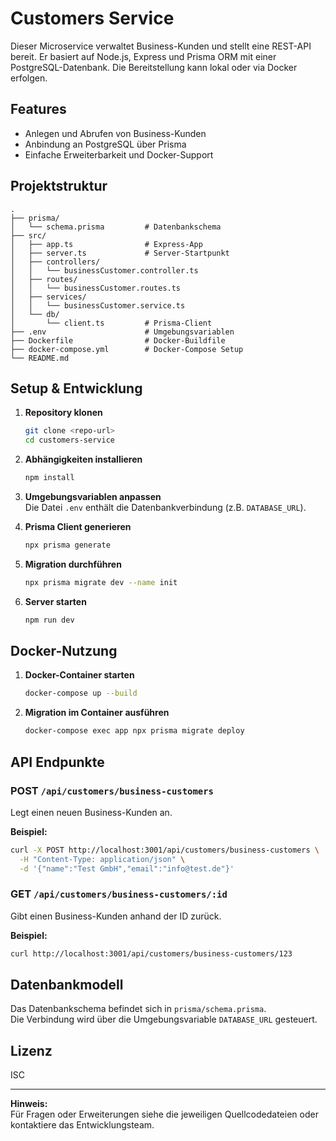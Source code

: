 # Customers Service

Dieser Microservice verwaltet Business-Kunden und stellt eine REST-API bereit. Er basiert auf Node.js, Express und Prisma ORM mit einer PostgreSQL-Datenbank. Die Bereitstellung kann lokal oder via Docker erfolgen.

## Features

- Anlegen und Abrufen von Business-Kunden
- Anbindung an PostgreSQL über Prisma
- Einfache Erweiterbarkeit und Docker-Support

## Projektstruktur

```
.
├── prisma/
│   └── schema.prisma         # Datenbankschema
├── src/
│   ├── app.ts                # Express-App
│   ├── server.ts             # Server-Startpunkt
│   ├── controllers/
│   │   └── businessCustomer.controller.ts
│   ├── routes/
│   │   └── businessCustomer.routes.ts
│   ├── services/
│   │   └── businessCustomer.service.ts
│   └── db/
│       └── client.ts         # Prisma-Client
├── .env                      # Umgebungsvariablen
├── Dockerfile                # Docker-Buildfile
├── docker-compose.yml        # Docker-Compose Setup
└── README.md
```

## Setup & Entwicklung

1. **Repository klonen**

   ```sh
   git clone <repo-url>
   cd customers-service
   ```

2. **Abhängigkeiten installieren**

   ```sh
   npm install
   ```

3. **Umgebungsvariablen anpassen**  
   Die Datei `.env` enthält die Datenbankverbindung (z.B. `DATABASE_URL`).

4. **Prisma Client generieren**

   ```sh
   npx prisma generate
   ```

5. **Migration durchführen**

   ```sh
   npx prisma migrate dev --name init
   ```

6. **Server starten**
   ```sh
   npm run dev
   ```

## Docker-Nutzung

1. **Docker-Container starten**

   ```sh
   docker-compose up --build
   ```

2. **Migration im Container ausführen**
   ```sh
   docker-compose exec app npx prisma migrate deploy
   ```

## API Endpunkte

### POST `/api/customers/business-customers`

Legt einen neuen Business-Kunden an.

**Beispiel:**

```sh
curl -X POST http://localhost:3001/api/customers/business-customers \
  -H "Content-Type: application/json" \
  -d '{"name":"Test GmbH","email":"info@test.de"}'
```

### GET `/api/customers/business-customers/:id`

Gibt einen Business-Kunden anhand der ID zurück.

**Beispiel:**

```sh
curl http://localhost:3001/api/customers/business-customers/123
```

## Datenbankmodell

Das Datenbankschema befindet sich in `prisma/schema.prisma`.  
Die Verbindung wird über die Umgebungsvariable `DATABASE_URL` gesteuert.

## Lizenz

ISC

---

**Hinweis:**  
Für Fragen oder Erweiterungen siehe die jeweiligen Quellcodedateien oder kontaktiere das Entwicklungsteam.
